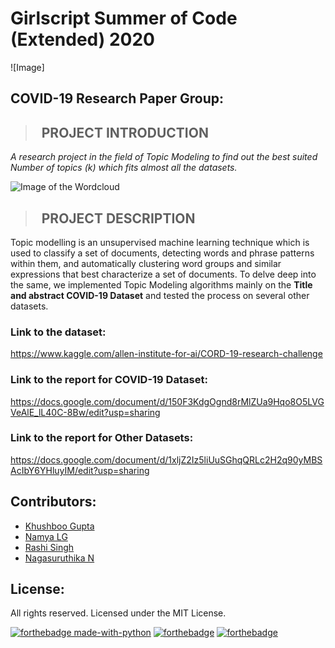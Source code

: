 # Girlscript Summer of Code (Extended) 2020 
![Image]

## COVID-19 Research Paper Group:

>## &nbsp; PROJECT INTRODUCTION
*A research project in the field of Topic Modeling to find out the best suited Number of topics (k) which fits almost all the datasets.*

![Image of the Wordcloud](https://github.com/girlscript/How_Many_topics/blob/master/Covid_research/wordcloud.PNG)

>## &nbsp; PROJECT DESCRIPTION
Topic modelling is an unsupervised machine learning technique which is used to classify a set of documents, detecting words and phrase patterns within them, and automatically clustering word groups and similar expressions that best characterize a set of documents. To delve deep into the same, we implemented Topic Modeling algorithms mainly on the **Title and abstract COVID-19 Dataset** and tested the process on several other datasets.


### Link to the dataset: 
https://www.kaggle.com/allen-institute-for-ai/CORD-19-research-challenge 

### Link to the report for COVID-19 Dataset: 
https://docs.google.com/document/d/150F3KdgOgnd8rMlZUa9Hqo8O5LVGVeAlE_lL40C-8Bw/edit?usp=sharing

### Link to the report for Other Datasets: 
https://docs.google.com/document/d/1xljZ2Iz5liUuSGhqQRLc2H2q90yMBSAcIbY6YHluyIM/edit?usp=sharing

## Contributors:
* [Khushboo Gupta](https://github.com/khushboogupta13)
* [Namya LG](https://github.com/Namyalg)
* [Rashi Singh](https://github.com/RASHI3004)
* [Nagasuruthika N](https://github.com/Nagasuruthika)

## License:
All rights reserved. Licensed under the MIT License.

[![forthebadge made-with-python](http://ForTheBadge.com/images/badges/made-with-python.svg)](https://www.python.org/) 
[![forthebadge](https://forthebadge.com/images/badges/built-with-love.svg)](https://forthebadge.com)
[![forthebadge](https://forthebadge.com/images/badges/open-source.svg)](https://forthebadge.com)
